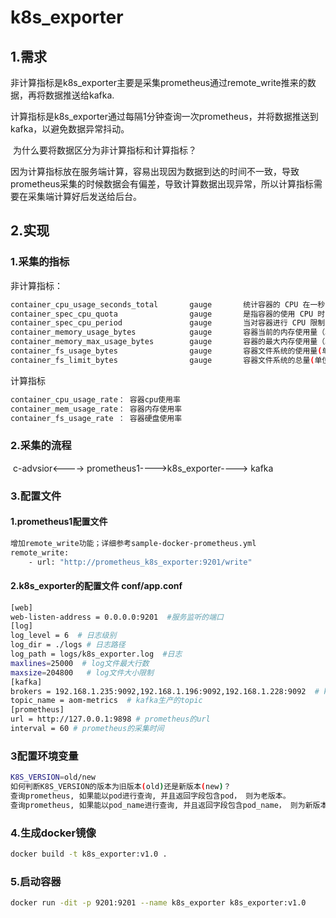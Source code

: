 # k8s_exporter

## 1.需求

​	非计算指标是k8s_exporter主要是采集prometheus通过remote_write推来的数据，再将数据推送给kafka.

​	计算指标是k8s_exporter通过每隔1分钟查询一次prometheus，并将数据推送到kafka，以避免数据异常抖动。

​	为什么要将数据区分为非计算指标和计算指标？

​	因为计算指标放在服务端计算，容易出现因为数据到达的时间不一致，导致prometheus采集的时候数据会有偏差，导致计算数据出现异常，所以计算指标需要在采集端计算好后发送给后台。

## 2.实现

### 	1.采集的指标

非计算指标：

~~~bash
container_cpu_usage_seconds_total       gauge       统计容器的 CPU 在一秒内消耗使用率，应注意的是该 container 所有的 CORE
container_spec_cpu_quota                gauge       是指容器的使用 CPU 时间周期总量，如果 quota 设置的是 700，000，就代表该容器可用的 CPU 时间是 7*100,000 微秒，通常对应 kubernetes 的 resource.cpu.limits 的值    
container_spec_cpu_period               gauge       当对容器进行 CPU 限制时，CFS 调度的时间窗口，又称容器 CPU 的时钟周期通常是 100，000 微秒       
container_memory_usage_bytes            gauge       容器当前的内存使用量（单位：字节）
container_memory_max_usage_bytes        gauge       容器的最大内存使用量（单位：字节）
container_fs_usage_bytes                gauge       容器文件系统的使用量(单位：字节)
container_fs_limit_bytes                gauge       容器文件系统的总量(单位：字节)
~~~

计算指标

~~~bash
container_cpu_usage_rate： 容器cpu使用率
container_mem_usage_rate： 容器内存使用率
container_fs_usage_rate ： 容器硬盘使用率
~~~

### 	2.采集的流程

​		c-advsior<----> prometheus1---->k8s_exporter----> kafka

### 	3.配置文件

#### 1.prometheus1配置文件

~~~bash
增加remote_write功能；详细参考sample-docker-prometheus.yml
remote_write:
    - url: "http://prometheus_k8s_exporter:9201/write"
~~~

#### 2.k8s_exporter的配置文件 conf/app.conf

~~~bash
[web]
web-listen-address = 0.0.0.0:9201  #服务监听的端口
[log]
log_level = 6  # 日志级别
log_dir = ./logs # 日志路径
log_path = logs/k8s_exporter.log  #日志
maxlines=25000  # log文件最大行数
maxsize=204800   # log文件大小限制
[kafka]
brokers = 192.168.1.235:9092,192.168.1.196:9092,192.168.1.228:9092  # kafka服务端
topic_name = aom-metrics  # kafka生产的topic
[prometheus]
url = http://127.0.0.1:9898 # prometheus的url
interval = 60 # prometheus的采集时间
~~~

### 3配置环境变量

~~~bash
K8S_VERSION=old/new
如何判断K8S_VERSION的版本为旧版本(old)还是新版本(new)？
查询prometheus, 如果能以pod进行查询, 并且返回字段包含pod， 则为老版本。
查询prometheus, 如果能以pod_name进行查询, 并且返回字段包含pod_name， 则为新版本。
~~~

### 4.生成docker镜像

~~~bash
docker build -t k8s_exporter:v1.0 .
~~~

### 5.启动容器

~~~bash
docker run -dit -p 9201:9201 --name k8s_exporter k8s_exporter:v1.0
~~~







​		



